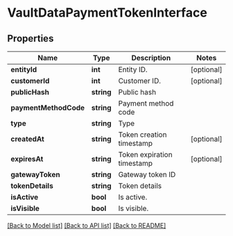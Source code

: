# VaultDataPaymentTokenInterface

## Properties
Name | Type | Description | Notes
------------ | ------------- | ------------- | -------------
**entityId** | **int** | Entity ID. | [optional] 
**customerId** | **int** | Customer ID. | [optional] 
**publicHash** | **string** | Public hash | 
**paymentMethodCode** | **string** | Payment method code | 
**type** | **string** | Type | 
**createdAt** | **string** | Token creation timestamp | [optional] 
**expiresAt** | **string** | Token expiration timestamp | [optional] 
**gatewayToken** | **string** | Gateway token ID | 
**tokenDetails** | **string** | Token details | 
**isActive** | **bool** | Is active. | 
**isVisible** | **bool** | Is visible. | 

[[Back to Model list]](../README.md#documentation-for-models) [[Back to API list]](../README.md#documentation-for-api-endpoints) [[Back to README]](../README.md)


